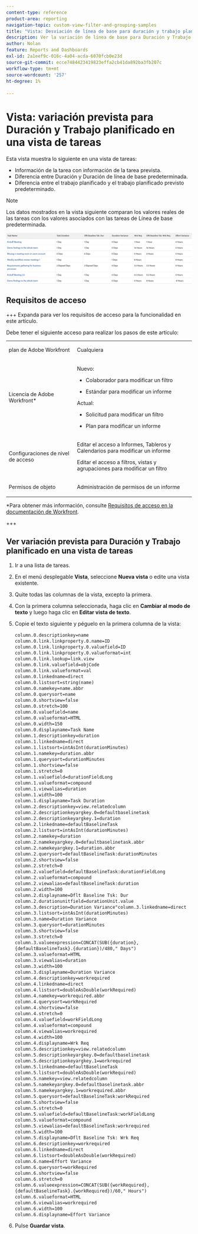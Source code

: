 ```yaml
---
content-type: reference
product-area: reporting
navigation-topic: custom-view-filter-and-grouping-samples
title: "Vista: Desviación de línea de base para duración y trabajo planificado en una vista de tareas"
description: Ver la variación de línea de base para Duración y Trabajo planificado.
author: Nolan
feature: Reports and Dashboards
exl-id: 2a1eef9c-016c-4a04-acda-6070fcb0e23d
source-git-commit: ecce7484423419823effa2cb41da892ba3fb207c
workflow-type: tm+mt
source-wordcount: '257'
ht-degree: 1%

---
```


# Vista: variación prevista para Duración y Trabajo planificado en una vista de tareas

<!--Audited: 11/2024-->

Esta vista muestra lo siguiente en una vista de tareas:

* Información de la tarea con información de la tarea prevista.
* Diferencia entre Duración y Duración de línea de base predeterminada.
* Diferencia entre el trabajo planificado y el trabajo planificado previsto predeterminado.

>[!NOTE]
>
>Los datos mostrados en la vista siguiente comparan los valores reales de las tareas con los valores asociados con las tareas de Línea de base predeterminada.

![variación_línea_base_en_vista_de_tareas.png](assets/baseline-variance-in-a-task-view-350x38.png)

## Requisitos de acceso

+++ Expanda para ver los requisitos de acceso para la funcionalidad en este artículo.

Debe tener el siguiente acceso para realizar los pasos de este artículo:

<table style="table-layout:auto"> 
 <col> 
 <col> 
 <tbody> 
  <tr> 
   <td role="rowheader">plan de Adobe Workfront</td> 
   <td> <p>Cualquiera</p> </td> 
  </tr> 
  <tr> 
   <td role="rowheader">Licencia de Adobe Workfront*</td> 
   <td> 
    <p>Nuevo:</p>
   <ul><li><p>Colaborador para modificar un filtro </p></li>
   <li><p>Estándar para modificar un informe</p></li> </ul>

<p>Actual:</p>
   <ul><li><p>Solicitud para modificar un filtro </p></li>
   <li><p>Plan para modificar un informe</p></li> </ul></td> 
  </tr> 
  <tr> 
   <td role="rowheader">Configuraciones de nivel de acceso</td> 
   <td> <p>Editar el acceso a Informes, Tableros y Calendarios para modificar un informe</p> <p>Editar el acceso a filtros, vistas y agrupaciones para modificar un filtro</p> </td> 
  </tr> 
  <tr> 
   <td role="rowheader">Permisos de objeto</td> 
   <td> <p>Administración de permisos de un informe</p>  </td> 
  </tr> 
 </tbody> 
</table>

*Para obtener más información, consulte [Requisitos de acceso en la documentación de Workfront](/help/quicksilver/administration-and-setup/add-users/access-levels-and-object-permissions/access-level-requirements-in-documentation.md).

+++

## Ver variación prevista para Duración y Trabajo planificado en una vista de tareas

1. Ir a una lista de tareas.
1. En el menú desplegable **Vista**, seleccione **Nueva vista** o edite una vista existente.
1. Quite todas las columnas de la vista, excepto la primera.
1. Con la primera columna seleccionada, haga clic en **Cambiar al modo de texto** y luego haga clic en **Editar vista de texto**.
1. Copie el texto siguiente y péguelo en la primera columna de la vista:

   ```
   column.0.descriptionkey=name
   column.0.link.linkproperty.0.name=ID
   column.0.link.linkproperty.0.valuefield=ID
   column.0.link.linkproperty.0.valueformat=int
   column.0.link.lookup=link.view
   column.0.link.valuefield=objCode
   column.0.link.valueformat=val
   column.0.linkedname=direct
   column.0.listsort=string(name)
   column.0.namekey=name.abbr
   column.0.querysort=name
   column.0.shortview=false
   column.0.stretch=100
   column.0.valuefield=name
   column.0.valueformat=HTML
   column.0.width=150
   column.0.displayname=Task Name
   column.1.descriptionkey=duration
   column.1.linkedname=direct
   column.1.listsort=intAsInt(durationMinutes)
   column.1.namekey=duration.abbr
   column.1.querysort=durationMinutes
   column.1.shortview=false
   column.1.stretch=0
   column.1.valuefield=durationFieldLong
   column.1.valueformat=compound
   column.1.viewalias=duration
   column.1.width=100
   column.1.displayname=Task Duration
   column.2.descriptionkey=view.relatedcolumn
   column.2.descriptionkeyargkey.0=defaultbaselinetask
   column.2.descriptionkeyargkey.1=duration
   column.2.linkedname=defaultBaselineTask
   column.2.listsort=intAsInt(durationMinutes)
   column.2.namekey=duration
   column.2.namekeyargkey.0=defaultbaselinetask.abbr
   column.2.namekeyargkey.1=duration.abbr
   column.2.querysort=defaultBaselineTask:durationMinutes
   column.2.shortview=false
   column.2.stretch=0
   column.2.valuefield=defaultBaselineTask:durationFieldLong
   column.2.valueformat=compound
   column.2.viewalias=defaultBaselineTask:duration
   column.2.width=100
   column.2.displayname=Dflt Baseline Tsk: Dur
   column.2.durationunitfield=durationUnit.value
   column.3.description=Duration Variance"column.3.linkedname=direct
   column.3.listsort=intAsInt(durationMinutes)
   column.3.name=Duration Variance
   column.3.querysort=durationMinutes
   column.3.shortview=false
   column.3.stretch=0
   column.3.valueexpression=CONCAT(SUB({duration},{defaultBaselineTask}.{duration})/480," Days")
   column.3.valueformat=HTML
   column.3.viewalias=duration
   column.3.width=100
   column.3.displayname=Duration Variance
   column.4.descriptionkey=workrequired
   column.4.linkedname=direct
   column.4.listsort=doubleAsDouble(workRequired)
   column.4.namekey=workrequired.abbr
   column.4.querysort=workRequired
   column.4.shortview=false
   column.4.stretch=0
   column.4.valuefield=workFieldLong
   column.4.valueformat=compound
   column.4.viewalias=workrequired
   column.4.width=100
   column.4.displayname=Wrk Req
   column.5.descriptionkey=view.relatedcolumn
   column.5.descriptionkeyargkey.0=defaultbaselinetask
   column.5.descriptionkeyargkey.1=workrequired
   column.5.linkedname=defaultBaselineTask
   column.5.listsort=doubleAsDouble(workRequired)
   column.5.namekey=view.relatedcolumn
   column.5.namekeyargkey.0=defaultbaselinetask.abbr
   column.5.namekeyargkey.1=workrequired.abbr
   column.5.querysort=defaultBaselineTask:workRequired
   column.5.shortview=false
   column.5.stretch=0
   column.5.valuefield=defaultBaselineTask:workFieldLong
   column.5.valueformat=compound
   column.5.viewalias=defaultBaselineTask:workrequired
   column.5.width=100
   column.5.displayname=Dflt Baseline Tsk: Wrk Req
   column.6.descriptionkey=workrequired
   column.6.linkedname=direct
   column.6.listsort=doubleAsDouble(workRequired)
   column.6.name=Effort Variance
   column.6.querysort=workRequired
   column.6.shortview=false
   column.6.stretch=0
   column.6.valueexpression=CONCAT(SUB({workRequired},{defaultBaselineTask}.{workRequired})/60," Hours")
   column.6.valueformat=HTML
   column.6.viewalias=workrequired
   column.6.width=100
   column.6.displayname=Effort Variance
   ```

1. Pulse **Guardar vista**.